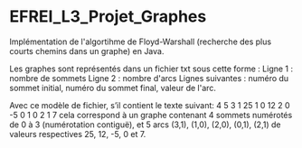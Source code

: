 # EFREI_L3_Projet_Graphes
Implémentation de l'algortihme de Floyd-Warshall (recherche des plus courts chemins dans un graphe) en Java.

Les graphes sont représentés dans un fichier txt sous cette forme :
Ligne 1 : nombre de sommets
Ligne 2 : nombre d'arcs
Lignes suivantes : numéro du sommet initial, numéro du sommet final, valeur de l'arc.

Avec ce modèle de fichier, s’il contient le texte suivant:
4
5
3 1 25
1 0 12
2 0 -5
0 1 0
2 1 7
cela correspond à un graphe contenant 4 sommets numérotés de 0 à 3 (numérotation contiguë), et 5 arcs (3,1), (1,0), (2,0), (0,1), (2,1) de valeurs respectives 25, 12, -5, 0 et 7.
